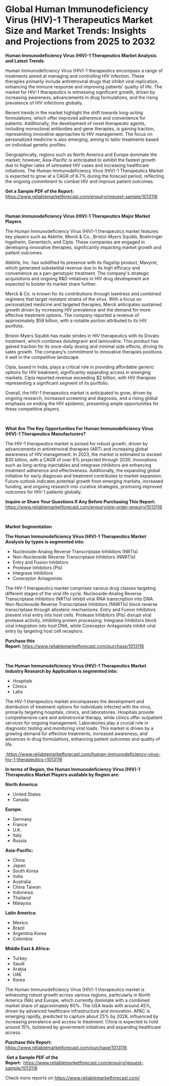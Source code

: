 <p><h1>Global Human Immunodeficiency Virus (HIV)-1 Therapeutics Market Size and Market Trends: Insights and Projections from 2025 to 2032</h1></p><p><strong>Human Immunodeficiency Virus (HIV)-1 Therapeutics Market Analysis and Latest Trends</strong></p>
<p><p>Human Immunodeficiency Virus (HIV)-1 therapeutics encompass a range of treatments aimed at managing and controlling HIV infection. These therapies primarily include antiretroviral drugs that inhibit viral replication, enhancing the immune response and improving patients’ quality of life. The market for HIV-1 therapeutics is witnessing significant growth, driven by increasing awareness, advancements in drug formulations, and the rising prevalence of HIV infections globally.</p><p>Recent trends in the market highlight the shift towards long-acting formulations, which offer improved adherence and convenience for patients. Additionally, the development of novel therapeutic agents, including monoclonal antibodies and gene therapies, is gaining traction, representing innovative approaches to HIV management. The focus on personalized medicine is also emerging, aiming to tailor treatments based on individual genetic profiles.</p><p>Geographically, regions such as North America and Europe dominate the market; however, Asia-Pacific is anticipated to exhibit the fastest growth due to higher rates of untreated HIV cases and increasing healthcare initiatives. The Human Immunodeficiency Virus (HIV)-1 Therapeutics Market is expected to grow at a CAGR of 6.7% during the forecast period, reflecting the ongoing commitment to combat HIV and improve patient outcomes.</p></p>
<p><strong>Get a Sample PDF of the Report:&nbsp;</strong> <a href="https://www.reliablemarketforecast.com/enquiry/request-sample/1013116?utm_campaign=1893&utm_medium=2&utm_source=Github&utm_content=ia&utm_term=03032025&utm_id=human-immunodeficiency-virus-hiv-1-therapeutics">https://www.reliablemarketforecast.com/enquiry/request-sample/1013116</a></p>
<p>&nbsp;</p>
<p><strong>Human Immunodeficiency Virus (HIV)-1 Therapeutics Major Market Players</strong></p>
<p><p>The Human Immunodeficiency Virus (HIV)-1 therapeutics market features key players such as AbbVie, Merck & Co., Bristol-Myers Squibb, Boehringer Ingelheim, Genentech, and Cipla. These companies are engaged in developing innovative therapies, significantly impacting market growth and patient outcomes.</p><p>AbbVie, Inc. has solidified its presence with its flagship product, Mavyret, which generated substantial revenue due to its high efficacy and convenience as a pan-genotypic treatment. The company's strategic acquisitions and ongoing R&D initiatives in HIV drug development are expected to bolster its market share further.</p><p>Merck & Co. is known for its contributions through Isentress and combined regimens that target resistant strains of the virus. With a focus on personalized medicine and targeted therapies, Merck anticipates sustained growth driven by increasing HIV prevalence and the demand for more effective treatment options. The company reported a revenue of approximately $59 billion, with a notable portion attributed to its HIV portfolio.</p><p>Bristol-Myers Squibb has made strides in HIV therapeutics with its Dovato treatment, which combines dolutegravir and lamivudine. This product has gained traction for its once-daily dosing and minimal side effects, driving its sales growth. The company’s commitment to innovative therapies positions it well in the competitive landscape.</p><p>Cipla, based in India, plays a critical role in providing affordable generic options for HIV treatment, significantly expanding access in emerging markets. Cipla reported revenue exceeding $2 billion, with HIV therapies representing a significant segment of its portfolio.</p><p>Overall, the HIV-1 therapeutics market is anticipated to grow, driven by ongoing research, increased screening and diagnosis, and a rising global emphasis on ending the HIV epidemic, presenting ample opportunities for these competitive players.</p></p>
<p>&nbsp;</p>
<p><strong>What Are The Key Opportunities For Human Immunodeficiency Virus (HIV)-1 Therapeutics Manufacturers?</strong></p>
<p><p>The HIV-1 therapeutics market is poised for robust growth, driven by advancements in antiretroviral therapies (ART) and increasing global awareness of HIV management. In 2023, the market is estimated to exceed $30 billion, with a CAGR of over 6% projected through 2030. Innovations such as long-acting injectables and integrase inhibitors are enhancing treatment adherence and effectiveness. Additionally, the expanding global initiative for early diagnosis and treatment contributes to market expansion. Future outlook indicates potential growth from emerging markets, increased funding, and ongoing research into curative strategies, promising improved outcomes for HIV-1 patients globally.</p></p>
<p><strong>Inquire or Share Your Questions If Any Before Purchasing This Report:</strong> <a href="https://www.reliablemarketforecast.com/enquiry/pre-order-enquiry/1013116?utm_campaign=1893&utm_medium=2&utm_source=Github&utm_content=ia&utm_term=03032025&utm_id=human-immunodeficiency-virus-hiv-1-therapeutics">https://www.reliablemarketforecast.com/enquiry/pre-order-enquiry/1013116</a></p>
<p>&nbsp;</p>
<p><strong>Market Segmentation</strong></p>
<p><strong>The Human Immunodeficiency Virus (HIV)-1 Therapeutics Market Analysis by types is segmented into:</strong></p>
<p><ul><li>Nucleoside-Analog Reverse Transcriptase Inhibitors (NRTIs)</li><li>Non-Nucleoside Reverse Transcriptase Inhibitors (NNRTIs)</li><li>Entry and Fusion Inhibitors</li><li>Protease Inhibitors (PIs)</li><li>Integrase Inhibitors</li><li>Coreceptor Antagonists</li></ul></p>
<p><p>The HIV-1 therapeutics market comprises various drug classes targeting different stages of the viral life cycle. Nucleoside-Analog Reverse Transcriptase Inhibitors (NRTIs) inhibit viral RNA transcription into DNA. Non-Nucleoside Reverse Transcriptase Inhibitors (NNRTIs) block reverse transcriptase through allosteric mechanisms. Entry and Fusion Inhibitors prevent viral entry into host cells. Protease Inhibitors (PIs) disrupt viral protease activity, inhibiting protein processing. Integrase Inhibitors block viral integration into host DNA, while Coreceptor Antagonists inhibit viral entry by targeting host cell receptors.</p></p>
<p><strong>Purchase this Report:&nbsp;</strong><a href="https://www.reliablemarketforecast.com/purchase/1013116?utm_campaign=1893&utm_medium=2&utm_source=Github&utm_content=ia&utm_term=03032025&utm_id=human-immunodeficiency-virus-hiv-1-therapeutics">https://www.reliablemarketforecast.com/purchase/1013116</a></p>
<p>&nbsp;</p>
<p><strong>The Human Immunodeficiency Virus (HIV)-1 Therapeutics Market Industry Research by Application is segmented into:</strong></p>
<p><ul><li>Hospitals</li><li>Clinics</li><li>Labs</li></ul></p>
<p><p>The HIV-1 therapeutics market encompasses the development and distribution of treatment options for individuals infected with the virus, primarily targeting hospitals, clinics, and laboratories. Hospitals provide comprehensive care and antiretroviral therapy, while clinics offer outpatient services for ongoing management. Laboratories play a crucial role in diagnostic testing and monitoring viral loads. This market is driven by a growing demand for effective treatments, increased awareness, and advances in drug formulations, enhancing patient outcomes and quality of life.</p></p>
<p><a href="https://www.reliablemarketforecast.com/human-immunodeficiency-virus-hiv-1-therapeutics-r1013116?utm_campaign=1893&utm_medium=2&utm_source=Github&utm_content=ia&utm_term=03032025&utm_id=human-immunodeficiency-virus-hiv-1-therapeutics">&nbsp;https://www.reliablemarketforecast.com/human-immunodeficiency-virus-hiv-1-therapeutics-r1013116</a></p>
<p><strong>In terms of Region, the Human Immunodeficiency Virus (HIV)-1 Therapeutics Market Players available by Region are:</strong></p>
<p>
    <p> <strong> North America: </strong>
        <ul>
            <li>United States</li>
            <li>Canada</li>
        </ul>
        </p> 
    <p> <strong> Europe: </strong>
        <ul>
            <li>Germany</li>
            <li>France</li>
            <li>U.K.</li>
            <li>Italy</li>
            <li>Russia</li>
        </ul>
        </p> 
    <p> <strong> Asia-Pacific: </strong>
        <ul>
            <li>China</li>
            <li>Japan</li>
            <li>South Korea</li>
            <li>India</li>
            <li>Australia</li>
            <li>China Taiwan</li>
            <li>Indonesia</li>
            <li>Thailand</li>
            <li>Malaysia</li>
        </ul>
        </p> 
    <p> <strong> Latin America: </strong>
        <ul>
            <li>Mexico</li>
            <li>Brazil</li>
            <li>Argentina Korea</li>
            <li>Colombia</li>
        </ul>
        </p> 
    <p> <strong> Middle East & Africa: </strong>
        <ul>
            <li>Turkey</li>
            <li>Saudi</li>
            <li>Arabia</li>
            <li>UAE</li>
            <li>Korea</li>
        </ul>
    </p>
    </p>
<p><p>The Human Immunodeficiency Virus (HIV)-1 therapeutics market is witnessing robust growth across various regions, particularly in North America (NA) and Europe, which currently dominate with a combined market share of approximately 60%. The USA leads with around 45%, driven by advanced healthcare infrastructure and innovation. APAC is emerging rapidly, predicted to capture about 25% by 2028, influenced by increasing prevalence and access to treatment. China is expected to hold around 15%, bolstered by government initiatives and expanding healthcare access.</p></p>
<p><strong>Purchase this Report: </strong><a href="https://www.reliablemarketforecast.com/purchase/1013116?utm_campaign=1893&utm_medium=2&utm_source=Github&utm_content=ia&utm_term=03032025&utm_id=human-immunodeficiency-virus-hiv-1-therapeutics">https://www.reliablemarketforecast.com/purchase/1013116</a></p>
<p>&nbsp;<strong>Get a Sample PDF of the Report:&nbsp;&nbsp;</strong><a href="https://www.reliablemarketforecast.com/enquiry/request-sample/1013116?utm_campaign=1893&utm_medium=2&utm_source=Github&utm_content=ia&utm_term=03032025&utm_id=human-immunodeficiency-virus-hiv-1-therapeutics">https://www.reliablemarketforecast.com/enquiry/request-sample/1013116</a></p>
<p><strong></strong></p>
<p>Check more reports on <a href="https://www.reliablemarketforecast.com/?utm_campaign=1893&utm_medium=2&utm_source=Github&utm_content=ia&utm_term=03032025&utm_id=human-immunodeficiency-virus-hiv-1-therapeutics">https://www.reliablemarketforecast.com/</a></p>